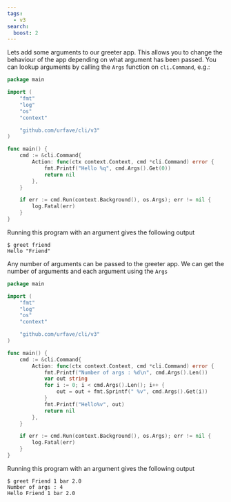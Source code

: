 ```yaml
---
tags:
  - v3
search:
  boost: 2
---
```


Lets add some arguments to our greeter app. This allows you to change the behaviour of
the app depending on what argument has been passed. You can lookup arguments by calling 
the `Args` function on `cli.Command`, e.g.:

<!-- {
  "args" : ["Friend"],
  "output": "Hello \"Friend\""
} -->
```go
package main

import (
	"fmt"
	"log"
	"os"
	"context"

	"github.com/urfave/cli/v3"
)

func main() {
	cmd := &cli.Command{
		Action: func(ctx context.Context, cmd *cli.Command) error {
			fmt.Printf("Hello %q", cmd.Args().Get(0))
			return nil
		},
	}

	if err := cmd.Run(context.Background(), os.Args); err != nil {
		log.Fatal(err)
	}
}
```

Running this program with an argument gives the following output

```sh-session
$ greet friend
Hello "Friend"
```

Any number of arguments can be passed to the greeter app. We can get the number of arguments
and each argument using the `Args`

<!-- {
  "args" : ["Friend", "1", "bar", "2.0"],
  "output": "Number of args : 4\nHello Friend 1 bar 2.0"
} -->
```go
package main

import (
	"fmt"
	"log"
	"os"
	"context"

	"github.com/urfave/cli/v3"
)

func main() {
	cmd := &cli.Command{
		Action: func(ctx context.Context, cmd *cli.Command) error {
			fmt.Printf("Number of args : %d\n", cmd.Args().Len())
			var out string
			for i := 0; i < cmd.Args().Len(); i++ {
				out = out + fmt.Sprintf(" %v", cmd.Args().Get(i))
			}
			fmt.Printf("Hello%v", out)
			return nil
		},
	}

	if err := cmd.Run(context.Background(), os.Args); err != nil {
		log.Fatal(err)
	}
}
```

Running this program with an argument gives the following output

```sh-session
$ greet Friend 1 bar 2.0
Number of args : 4
Hello Friend 1 bar 2.0
```

